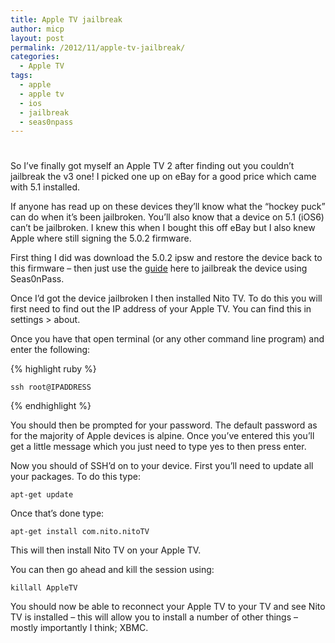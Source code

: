 ```yaml
---
title: Apple TV jailbreak
author: micp
layout: post
permalink: /2012/11/apple-tv-jailbreak/
categories:
  - Apple TV
tags:
  - apple
  - apple tv
  - ios
  - jailbreak
  - seas0npass
---
```

# 

So I’ve finally got myself an Apple TV 2 after finding out you couldn’t jailbreak the v3 one! I picked one up on eBay for a good price which came with 5.1 installed.

If anyone has read up on these devices they’ll know what the “hockey puck” can do when it’s been jailbroken. You’ll also know that a device on 5.1 (iOS6) can’t be jailbroken. I knew this when I bought this off eBay but I also knew Apple where still signing the 5.0.2 firmware.

First thing I did was download the 5.0.2 ipsw and restore the device back to this firmware – then just use the [guide][1] here to jailbreak the device using Seas0nPass.

 [1]: http://www.appletvhacks.net/2012/06/06/how-to-jailbreak-apple-tv-2-5-0-2-ios-5-1-1-using-seas0npass-untethered/

Once I’d got the device jailbroken I then installed Nito TV. To do this you will first need to find out the IP address of your Apple TV. You can find this in settings > about.

Once you have that open terminal (or any other command line program) and enter the following:

{% highlight ruby %}

    ssh root@IPADDRESS

{% endhighlight %}

You should then be prompted for your password. The default password as for the majority of Apple devices is alpine. Once you’ve entered this you’ll get a little message which you just need to type yes to then press enter.

Now you should of SSH’d on to your device. First you’ll need to update all your packages. To do this type:

    apt-get update

Once that’s done type:

    apt-get install com.nito.nitoTV

This will then install Nito TV on your Apple TV. 

You can then go ahead and kill the session using:

    killall AppleTV

You should now be able to reconnect your Apple TV to your TV and see Nito TV is installed – this will allow you to install a number of other things – mostly importantly I think; XBMC.